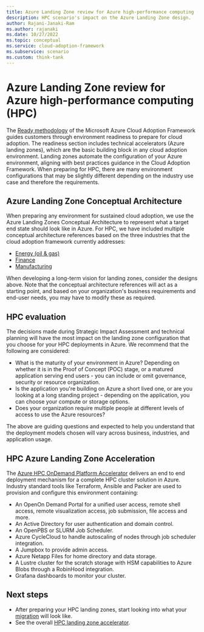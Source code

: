 ```yaml
---
title: Azure Landing Zone review for Azure high-performance computing (HPC)
description: HPC scenario's impact on the Azure Landing Zone design.
author: Rajani-Janaki-Ram
ms.author: rajanaki
ms.date: 10/27/2022
ms.topic: conceptual
ms.service: cloud-adoption-framework
ms.subservice: scenario
ms.custom: think-tank
---
```


# Azure Landing Zone review for Azure high-performance computing (HPC)

The [Ready methodology](../../ready/index.md) of the Microsoft Azure Cloud Adoption Framework guides customers through environment readiness to prepare for cloud adoption. The readiness section includes technical accelerators (Azure landing zones), which are the basic building block in any cloud adoption environment. Landing zones automate the configuration of your Azure environment, aligning with best practices guidance in the Cloud Adoption Framework. When preparing for HPC, there are many environment configurations that may be slightly different depending on the industry use case and therefore the requirements.

## Azure Landing Zone Conceptual Architecture

When preparing any environment for sustained cloud adoption, we use the Azure Landing Zones Conceptual Architecture to represent what a target end state should look like in Azure. For HPC, we have included multiple conceptual architecture references based on the three industries that the cloud adoption framework currently addresses:

- [Energy (oil & gas)](../azure-hpc/energy/compute.md#use-case-and-reference-architecture-for-seismic-processing)
- [Finance](../azure-hpc/azure-hpc-landing-zone-accelerator.md#example-conceptual-reference-architecture-for-finance)
- [Manufacturing](./azure-hpc-landing-zone-accelerator.md#example-conceptual-reference-architecture-for-manufacturing)

When developing a long-term vision for landing zones, consider the designs above. Note that the conceptual architecture references will act as a starting point, and based on your organization's business requirements and end-user needs, you may have to modify these as required.

## HPC evaluation

The decisions made during Strategic Impact Assessment and technical planning will have the most impact on the landing zone configuration that you choose for your HPC deployments in Azure. We recommend that the following are considered:

- What is the maturity of your environment in Azure? Depending on whether it is in the Proof of Concept (POC) stage, or a matured application serving end users - you can include or omit governance, security or resource organization.
- Is the application you're building on Azure a short lived one, or are you looking at a long standing project - depending on the application, you can choose your compute or storage options.
- Does your organization require multiple people at different levels of access to use the Azure resources?

The above are guiding questions and expected to help you understand that the deployment models chosen will vary across business, industries, and application usage.

## HPC Azure Landing Zone Acceleration

The [Azure HPC OnDemand Platform Accelerator](https://azure.github.io/az-hop/) delivers an end to end deployment mechanism for a complete HPC cluster solution in Azure. Industry standard tools like Terraform, Ansible and Packer are used to provision and configure this environment containing:

- An OpenOn Demand Portal for a unified user access, remote shell access, remote visualization access, job submission, file access and more.
- An Active Directory for user authentication and domain control.
- An OpenPBS or SLURM Job Scheduler.
- Azure CycleCloud to handle autoscaling of nodes through job scheduler integration.
- A Jumpbox to provide admin access.
- Azure Netapp Files for home directory and data storage.
- A Lustre cluster for the scratch storage with HSM capabilities to Azure Blobs through a RobinHood integration.
- Grafana dashboards to monitor your cluster.

## Next steps

- After preparing your HPC landing zones, start looking into what your [migration](./migrate.md) will look like.
- See the overall [HPC landing zone accelerator](../azure-hpc/azure-hpc-landing-zone-accelerator.md).
